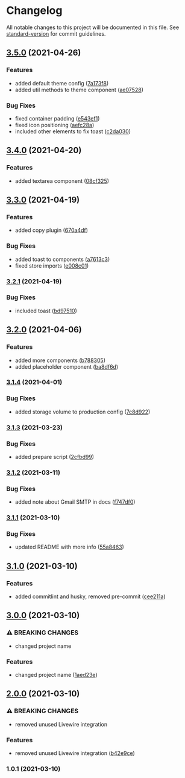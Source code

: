 # Changelog

All notable changes to this project will be documented in this file. See [standard-version](https://github.com/conventional-changelog/standard-version) for commit guidelines.

## [3.5.0](https://github.com/riteable/staravel/compare/v3.4.0...v3.5.0) (2021-04-26)


### Features

* added default theme config ([7a173f8](https://github.com/riteable/staravel/commit/7a173f8944f60d10c2b2c423a47e66fd6d53b2e9))
* added util methods to theme component ([ae07528](https://github.com/riteable/staravel/commit/ae075289b2719a22ba23c760597b508d6ae49618))


### Bug Fixes

* fixed container padding ([e543ef1](https://github.com/riteable/staravel/commit/e543ef1dc0918fed8bd6cedce1159fa1963236dc))
* fixed icon positioning ([aefc28a](https://github.com/riteable/staravel/commit/aefc28a7e979a97cb83252656ef39e4c8f0deb3a))
* included other elements to fix toast ([c2da030](https://github.com/riteable/staravel/commit/c2da030024c627798474ff05432dba45d5acfecf))

## [3.4.0](https://github.com/riteable/staravel/compare/v3.3.0...v3.4.0) (2021-04-20)


### Features

* added textarea component ([08cf325](https://github.com/riteable/staravel/commit/08cf325d15fb6e6cf3588d7210b9057e357da2d3))

## [3.3.0](https://github.com/riteable/staravel/compare/v3.2.1...v3.3.0) (2021-04-19)


### Features

* added copy plugin ([670a4df](https://github.com/riteable/staravel/commit/670a4dfaaab1d4ffdbd0cf3ac7a0ac846640b8e0))


### Bug Fixes

* added toast to components ([a7613c3](https://github.com/riteable/staravel/commit/a7613c341b98fc39cebdb1513fe7f5ddc9d86dd9))
* fixed store imports ([e008c01](https://github.com/riteable/staravel/commit/e008c01272abc45bdb4d2d416fedf849ffe4de35))

### [3.2.1](https://github.com/riteable/staravel/compare/v3.2.0...v3.2.1) (2021-04-19)


### Bug Fixes

* included toast ([bd97510](https://github.com/riteable/staravel/commit/bd975102d199e2fedc4b12add809a763bac0d824))

## [3.2.0](https://github.com/riteable/staravel/compare/v3.1.4...v3.2.0) (2021-04-06)


### Features

* added more components ([b788305](https://github.com/riteable/staravel/commit/b788305392e34b0f0fc5ba0de7e40950aa238bf8))
* added placeholder component ([ba8df6d](https://github.com/riteable/staravel/commit/ba8df6d27e818ef69a318d60e7e98886b6c0e303))

### [3.1.4](https://github.com/riteable/staravel/compare/v3.1.3...v3.1.4) (2021-04-01)


### Bug Fixes

* added storage volume to production config ([7c8d922](https://github.com/riteable/staravel/commit/7c8d922d2a067a87a2d89a7ba04d241acabb92b5))

### [3.1.3](https://github.com/riteable/staravel/compare/v3.1.2...v3.1.3) (2021-03-23)


### Bug Fixes

* added prepare script ([2cfbd99](https://github.com/riteable/staravel/commit/2cfbd99829fb03e2ff288bf3f1937be3f3d3262d))

### [3.1.2](https://github.com/riteable/staravel/compare/v3.1.1...v3.1.2) (2021-03-11)


### Bug Fixes

* added note about Gmail SMTP in docs ([f747df0](https://github.com/riteable/staravel/commit/f747df05a4f4348d17da83171e346c2c8e659c73))

### [3.1.1](https://github.com/riteable/staravel/compare/v3.1.0...v3.1.1) (2021-03-10)


### Bug Fixes

* updated README with more info ([55a8463](https://github.com/riteable/staravel/commit/55a8463562af1162018d080c18673278c5c4bf0e))

## [3.1.0](https://github.com/riteable/staravel/compare/v3.0.0...v3.1.0) (2021-03-10)


### Features

* added commitlint and husky, removed pre-commit ([cee211a](https://github.com/riteable/staravel/commit/cee211afd076afc31e2cd2ac2431574e08757088))

## [3.0.0](https://github.com/riteable/staravel/compare/v2.0.0...v3.0.0) (2021-03-10)


### ⚠ BREAKING CHANGES

* changed project name

### Features

* changed project name ([1aed23e](https://github.com/riteable/staravel/commit/1aed23ea848ba6a5773da1e2b718e1af932343e1))

## [2.0.0](https://github.com/riteable/larawire/compare/v1.0.1...v2.0.0) (2021-03-10)


### ⚠ BREAKING CHANGES

* removed unused Livewire integration

### Features

* removed unused Livewire integration ([b42e9ce](https://github.com/riteable/larawire/commit/b42e9cee4980ffe782e27edfdb988b124850f128))

### 1.0.1 (2021-03-10)
